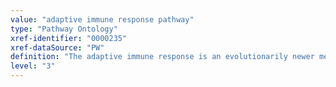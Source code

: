 ```yaml
---
value: "adaptive immune response pathway"
type: "Pathway Ontology"
xref-identifier: "0000235"
xref-dataSource: "PW"
definition: "The adaptive immune response is an evolutionarily newer mechanism that provides great specificity and diversity of antigen recognition, immunological memory and specialized responses. The two types of adaptive immune response pathways are humoral and cellular or cell-mediated."
level: "3"
---
```

